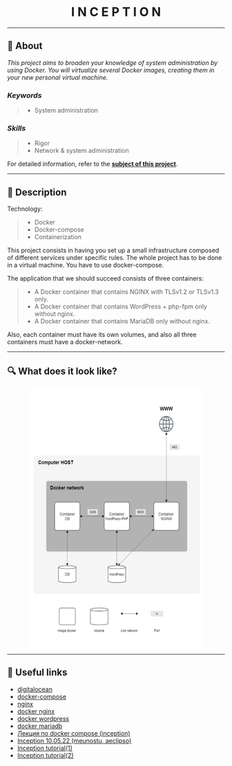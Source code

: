 <h1 align="center">
    I N C E P T I O N
</h1>

___

## :memo: **About**

_This project aims to broaden your knowledge of system administration by using Docker. You will virtualize several Docker images, creating them in your new personal virtual machine._

### *Keywords*  
> + System administration

### *Skills*
> + Rigor
> + Network & system administration

For detailed information, refer to the [**subject of this project**](https://github.com/CherdantsevIlya/Inception/blob/main/content/en.subject.pdf).

___

## 🚀 **Description**

Technology: 
> + Docker
> + Docker-compose
> + Containerization

This project consists in having you set up a small infrastructure composed of different services under specific rules. The whole project has to be done in a virtual machine. You have to use docker-compose.

The application that we should succeed consists of three containers:
> + A Docker container that contains NGINX with TLSv1.2 or TLSv1.3 only.
> + A Docker container that contains WordPress + php-fpm only without nginx.
> + A Docker container that contains MariaDB only without nginx.

Also, each container must have its own volumes, and also all three containers must have a docker-network.

___

## 🔍 **What does it look like?**

<p align="center">
    <img src="https://github.com/cherdantsevilya/Inception/blob/main/content/Screen%20Shot%202022-05-30%20at%206.25.25%20PM.png" width="400" height="600">
</p>

___

## 📌 **Useful links**

+ [digitalocean](https://www.digitalocean.com/)
+ [docker-compose](https://docs.docker.com/compose/)
+ [nginx](https://nginx.org/ru/)
+ [docker nginx](https://hub.docker.com/_/nginx)
+ [docker wordpress](https://hub.docker.com/_/wordpress)
+ [docker mariadb](https://hub.docker.com/_/mariadb)
+ [Лекция по docker compose (inception)](https://www.youtube.com/watch?v=RuTp0US9IgY)
+ [Inception 10.05.22 (meunostu, aeclipso)](https://www.youtube.com/watch?v=Veuv7MjaIKQ)
+ [Inception tutorial(1)](https://github.com/rbiodies/inception)
+ [Inception tutorial(2)](https://github.com/SavchenkoDV/inception_School21_Ecole42)
